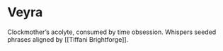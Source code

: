 # Veyra
Clockmother’s acolyte, consumed by time obsession. Whispers seeded phrases aligned by [[Tiffani Brightforge]].
